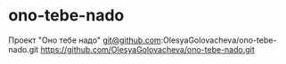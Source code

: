 # ono-tebe-nado
Проект "Оно тебе надо"
git@github.com:OlesyaGolovacheva/ono-tebe-nado.git
https://github.com/OlesyaGolovacheva/ono-tebe-nado.git
